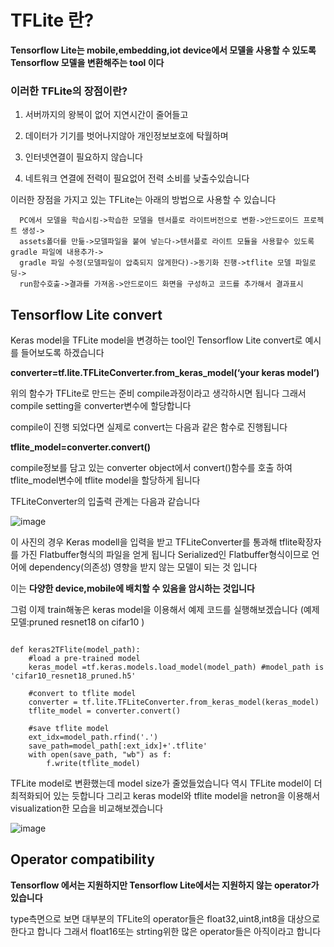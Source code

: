# TFLite 란?

**Tensorflow Lite는 mobile,embedding,iot device에서 모델을 사용할 수 있도록 Tensorflow 모델을 변환해주는 tool 이다**

### 이러한 TFLite의 장점이란? 

1. 서버까지의 왕복이 없어 지연시간이 줄어들고

2. 데이터가 기기를 벗어나지않아 개인정보보호에 탁월하며 

3. 인터넷연결이 필요하지 않습니다 

4. 네트워크 연결에 전력이 필요없어 전력 소비를 낮출수있습니다

이러한 장점을 가지고 있는 TFLite는 아래의 방법으로 사용할 수 있습니다 
```
  PC에서 모델을 학습시킴->학습한 모델을 텐서플로 라이트버전으로 변환->안드로이드 프로젝트 생성->
  assets폴더를 만듦->모델파일을 붙여 넣는다->텐서플로 라이트 모듈을 사용할수 있도록 gradle 파일에 내용추가->
  gradle 파일 수정(모델파일이 압축되지 않게한다)->동기화 진행->tflite 모델 파일로딩->
  run함수호출->결과를 가져옴->안드로이드 화면을 구성하고 코드를 추가해서 결과표시
```

## Tensorflow Lite convert
Keras model을 TFLite model을 변경하는 tool인 Tensorflow Lite convert로 예시를 들어보도록 하겠습니다

**converter=tf.lite.TFLiteConverter.from_keras_model(‘your keras model’)**

위의 함수가 TFLite로 만드는 준비 compile과정이라고 생각하시면 됩니다
그래서 compile setting을 converter변수에 할당합니다

compile이 진행 되었다면 실제로 convert는 다음과 같은 함수로 진행됩니다

**tflite_model=converter.convert()**

compile정보를 담고 있는 converter object에서 convert()함수를 호출 하여
tflite_model변수에 tflite model을 할당하게 됩니다

TFLiteConverter의 입출력 관계는 다음과 같습니다 

![image](https://user-images.githubusercontent.com/80239748/125279231-ab8c8780-e34e-11eb-8a76-ae0e702d0e8b.png)

이 사진의 경우 Keras modell을 입력을 받고 TFLiteConverter를 통과해 tflite확장자를 가진 Flatbuffer형식의 파일을 얻게 됩니다 
Serialized인 Flatbuffer형식이므로 언어에 dependency(의존성) 영향을 받지 않는 모델이 되는 것 입니다 

이는 **다양한 device,mobile에 배치할 수 있음을 암시하는 것입니다**

그럼 이제 train해놓은 keras model을 이용해서 예제 코드를 실행해보겠습니다 (예제 모델:pruned resnet18 on cifar10 )

<pre><code>
def keras2TFlite(model_path):
    #load a pre-trained model
    keras_model =tf.keras.models.load_model(model_path) #model_path is 'cifar10_resnet18_pruned.h5'

    #convert to tflite model
    converter = tf.lite.TFLiteConverter.from_keras_model(keras_model)
    tflite_model = converter.convert()

    #save tflite model
    ext_idx=model_path.rfind('.')
    save_path=model_path[:ext_idx]+'.tflite'
    with open(save_path, "wb") as f:
        f.write(tflite_model)
</code></pre>

TFLite model로 변환했는데 model size가 줄었들었습니다 
역시 TFLite model이 더 최적화되어 있는 듯합니다 그리고 keras model와 tflite model을 netron을 이용해서 visualization한 모습을 비교해보겠습니다

![image](https://user-images.githubusercontent.com/80239748/125281339-10e17800-e351-11eb-9820-5773200a9913.png)

## Operator compatibility

**Tensorflow 에서는 지원하지만 Tensorflow Lite에서는 지원하지 않는 operator가 있습니다**

type측면으로 보면 대부분의 TFLite의 operator들은 float32,uint8,int8을 대상으로 한다고 합니다 그래서 float16또는 strting위한 많은 operator들은 아직이라고 합니다 
